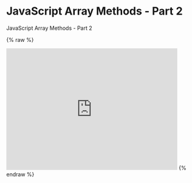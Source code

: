 # JavaScript Array Methods - Part 2 
 JavaScript Array Methods - Part 2 
 
 {% raw %} 
 <iframe src="https://video.twimg.com/ext_tw_video/1627648511344017411/pu/vid/480x270/Dl2A9Ayubd_MGXH6.mp4?tag=12" scrolling="no" border="0" frameborder="no" framespacing="0" allowfullscreen="true" height=320 width=450></iframe> 
 {% endraw %}